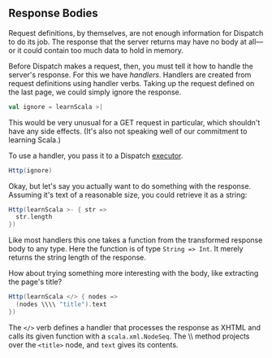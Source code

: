 Response Bodies
---------------

Request definitions, by themselves, are not enough information for
Dispatch to do its job. The response that the server returns may have
no body at all—or it could contain too much data to hold in memory.

Before Dispatch makes a request, then, you must tell it how to handle
the server's response. For this we have *handlers*. Handlers are
created from request definitions using handler verbs. Taking up the
request defined on the last page, we could simply ignore the response.

```scala
val ignore = learnScala >|
```

This would be very unusual for a GET request in particular, which
shouldn't have any side effects. (It's also not speaking well of our
commitment to learning Scala.)

To use a handler, you pass it to a Dispatch [executor][executor].

[executor]: Choose+an+Executor.html

```scala
Http(ignore)
```

Okay, but let's say you actually want to do something with the
response. Assuming it's text of a reasonable size, you could retrieve
it as a string:

```scala
Http(learnScala >- { str =>
  str.length
})
```

Like most handlers this one takes a function from the transformed
response body to any type. Here the function is of type `String =>
Int`. It merely returns the string length of the response.

How about trying something more interesting with the body, like
extracting the page's title?

```scala
Http(learnScala </> { nodes =>
  (nodes \\\\ "title").text
})
```

The `</>` verb defines a handler that processes the response as XHTML
and calls its given function with a `scala.xml.NodeSeq`. The \\\\
method projects over the `<title>` node, and `text` gives its contents.
